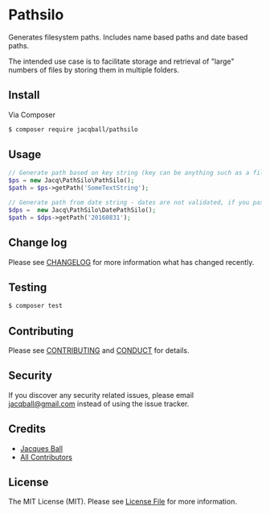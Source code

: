 # Pathsilo

Generates filesystem paths. Includes name based paths and date based paths.

The intended use case is to facilitate storage and retrieval of "large" numbers of files by storing them in multiple folders. 

## Install

Via Composer

``` bash
$ composer require jacqball/pathsilo
```

## Usage

``` php
// Generate path based on key string (key can be anything such as a file name)
$ps = new Jacq\PathSilo\PathSilo();
$path = $ps->getPath('SomeTextString');

// Generate path from date string - dates are not validated, if you pass in 8 digits it will operate
$dps =  new Jacq\PathSilo\DatePathSilo();
$path = $dps->getPath('20160831');

```

## Change log

Please see [CHANGELOG](CHANGELOG.md) for more information what has changed recently.

## Testing

``` bash
$ composer test
```

## Contributing

Please see [CONTRIBUTING](CONTRIBUTING.md) and [CONDUCT](CONDUCT.md) for details.

## Security

If you discover any security related issues, please email jacqball@gmail.com instead of using the issue tracker.

## Credits

- [Jacques Ball][link-author]
- [All Contributors][link-contributors]

## License

The MIT License (MIT). Please see [License File](LICENSE.md) for more information.

[link-author]: https://github.com/jacqball
[link-contributors]: ../../contributors
